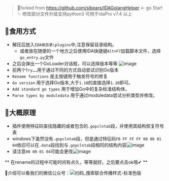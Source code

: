 > 🍴forked from https://github.com/sibears/IDAGolangHelper <- go Star!✨
> 修改部分文件升级支持python3 可用于idaPro v7.4 以上

## 🌭食用方式
- 解压后放入`IDA根目录\plugins`中,注意保留目录结构。
  - 或者放在随便的一个地方之后使用IDA快捷键`Alt+F7`加载脚本文件，选择`go_entry.py`文件
- 之后会弹出一个GoLoader对话框，可以选择版本等等
  ![image](https://user-images.githubusercontent.com/49470951/110728078-5a14a480-8257-11eb-8bbb-214f24486b88.png)
- 前两个`Try……`用于通过不同的方式自动尝试识别Go版本
- `Rename functions` 是主按键用于触发符号的修复
- `Go version` 用于选择Go版本,大于`1.10`的直接选择`1.10`即可。
- `Add standard go types` 用于增加Go中的复杂标准结构体。
- `Parse types by moduledata` 用于通过moduledata尝试分析类型并修改。

## 🍥大概原理
- 插件使用特征码查找隐藏的或者包含的`.gopclntab`段，并使用其结构恢复符号表
- windows下虽然没有`.gopclntab`段，但是通过特征码`FB FF FF FF 00 00 01 04`依旧可以在`.data`段找到与`.gopclntab`段相同的结构内容![image](https://user-images.githubusercontent.com/49470951/110728143-79133680-8257-11eb-9ba4-46940d638d43.png)
- 请注意`00 00 01 04`可能会更改![image](https://user-images.githubusercontent.com/49470951/110728122-70226500-8257-11eb-988d-15a417c522fd.png)


** 在rename的过程中可能时间有点久，等等就好。之后要点击ok哦✔ **

🔗介绍可以看我们的微信公众号：![扫码_搜索联合传播样式-标准色版](https://user-images.githubusercontent.com/49470951/110085246-d9bff080-7dcb-11eb-9e04-da24a26bd6e2.png)
